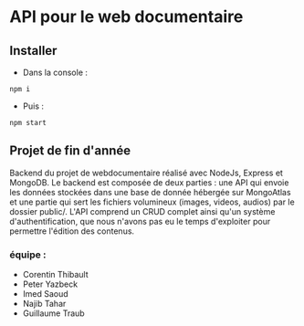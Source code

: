 # API pour le web documentaire

## Installer
* Dans la console :
~~~~
npm i
~~~~

* Puis :
~~~~
npm start
~~~~

## Projet de fin d'année
Backend du projet de webdocumentaire réalisé avec NodeJs, Express et MongoDB. Le backend est composée de deux parties : une API qui envoie les données stockées dans une base de donnée hébergée sur MongoAtlas et une partie qui sert les fichiers volumineux (images, videos, audios) par le dossier public/.
L'API comprend un CRUD complet ainsi qu'un système d'authentification, que nous n'avons pas eu le temps d'exploiter pour permettre l'édition des contenus.

### équipe : 
- Corentin Thibault
- Peter Yazbeck
- Imed Saoud
- Najib Tahar
- Guillaume Traub
